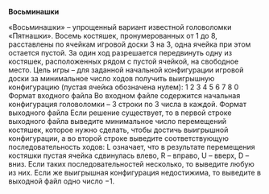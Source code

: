 **Восьминашки**

«Восьминашки» – упрощенный вариант известной головоломки «Пятнашки». Восемь костяшек,
пронумерованных от 1 до 8, расставлены по ячейкам игровой доски 3 на 3, одна ячейка при этом
остается пустой. За один ход разрешается передвинуть одну из костяшек, расположенных рядом с
пустой ячейкой, на свободное место. Цель игры – для заданной начальной конфигурации игровой
доски за минимальное число ходов получить выигрышную конфигурацию (пустая ячейка обозначена
нулем):
1 2 3
4 5 6
7 8 0
Формат входного файла
Во входном файле содержится начальная конфигурация головоломки – 3 строки по 3 числа в
каждой.
Формат выходного файла
Если решение существует, то в первой строке выходного файла выведите минимальное число
перемещений костяшек, которое нужно сделать, чтобы достичь выигрышной конфигурации, а во
второй строке выведите соответствующую последовательность ходов: L означает, что в результате
перемещения костяшки пустая ячейка сдвинулась влево, R – вправо, U – вверх, D – вниз. Если таких
последовательностей несколько, то выведите любую из них. Если же выигрышная конфигурация
недостижима, то выведите в выходной файл одно число −1.
